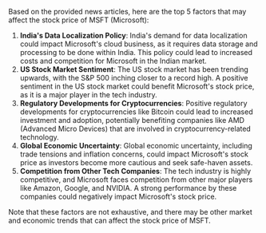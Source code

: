 Based on the provided news articles, here are the top 5 factors that may affect the stock price of MSFT (Microsoft):

1. **India's Data Localization Policy**: India's demand for data localization could impact Microsoft's cloud business, as it requires data storage and processing to be done within India. This policy could lead to increased costs and competition for Microsoft in the Indian market.
2. **US Stock Market Sentiment**: The US stock market has been trending upwards, with the S&P 500 inching closer to a record high. A positive sentiment in the US stock market could benefit Microsoft's stock price, as it is a major player in the tech industry.
3. **Regulatory Developments for Cryptocurrencies**: Positive regulatory developments for cryptocurrencies like Bitcoin could lead to increased investment and adoption, potentially benefiting companies like AMD (Advanced Micro Devices) that are involved in cryptocurrency-related technology.
4. **Global Economic Uncertainty**: Global economic uncertainty, including trade tensions and inflation concerns, could impact Microsoft's stock price as investors become more cautious and seek safe-haven assets.
5. **Competition from Other Tech Companies**: The tech industry is highly competitive, and Microsoft faces competition from other major players like Amazon, Google, and NVIDIA. A strong performance by these companies could negatively impact Microsoft's stock price.

Note that these factors are not exhaustive, and there may be other market and economic trends that can affect the stock price of MSFT.